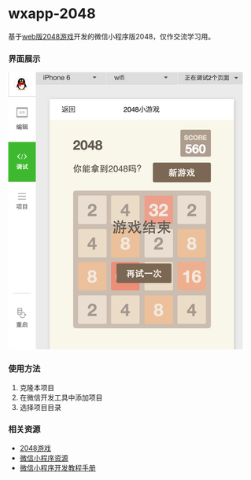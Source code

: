 # wxapp-2048
基于[web版2048游戏](https://github.com/gabrielecirulli/2048)开发的微信小程序版2048，仅作交流学习用。

### 界面展示

![游戏界面](./images/game.png)

### 使用方法

1. 克隆本项目
2. 在微信开发工具中添加项目
3. 选择项目目录

### 相关资源

- [2048游戏](https://github.com/gabrielecirulli/2048)
- [微信小程序资源](https://github.com/justjavac/awesome-wechat-weapp)
- [微信小程序开发教程手册](http://www.w3cschool.cn/weixinapp/9wou1q8j.html)